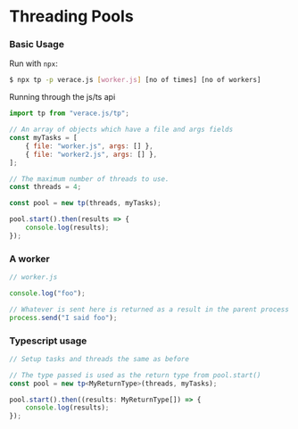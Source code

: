 # Threading Pools

### Basic Usage

Run with `npx`:

```bash
$ npx tp -p verace.js [worker.js] [no of times] [no of workers]
```

Running through the js/ts api

```js
import tp from "verace.js/tp";

// An array of objects which have a file and args fields
const myTasks = [
	{ file: "worker.js", args: [] },
	{ file: "worker2.js", args: [] },
];

// The maximum number of threads to use.
const threads = 4;

const pool = new tp(threads, myTasks);

pool.start().then(results => {
	console.log(results);
});
```

### A worker

```js
// worker.js

console.log("foo");

// Whatever is sent here is returned as a result in the parent process
process.send("I said foo");
```

### Typescript usage

```ts
// Setup tasks and threads the same as before

// The type passed is used as the return type from pool.start()
const pool = new tp<MyReturnType>(threads, myTasks);

pool.start().then((results: MyReturnType[]) => {
	console.log(results);
});
```

